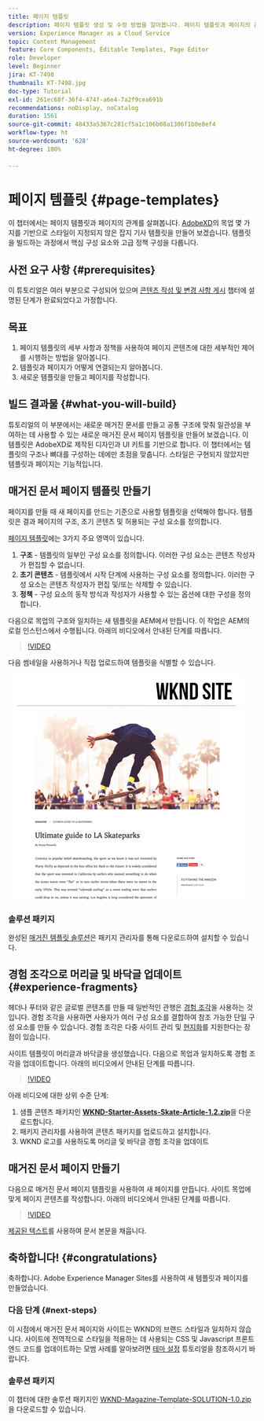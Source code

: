 ```yaml
---
title: 페이지 템플릿
description: 페이지 템플릿 생성 및 수정 방법을 알아봅니다. 페이지 템플릿과 페이지의 관계를 이해합니다. 콘텐츠에 대한 세부적인 거버넌스와 브랜드 일관성을 제공하도록 페이지 템플릿의 정책을 구성하는 방법을 알아봅니다.  Adobe XD의 목업을 기반으로 잘 구성된 매거진 문서 템플릿이 생성되었습니다.
version: Experience Manager as a Cloud Service
topic: Content Management
feature: Core Components, Editable Templates, Page Editor
role: Developer
level: Beginner
jira: KT-7498
thumbnail: KT-7498.jpg
doc-type: Tutorial
exl-id: 261ec68f-36f4-474f-a6e4-7a2f9cea691b
recommendations: noDisplay, noCatalog
duration: 1561
source-git-commit: 48433a5367c281cf5a1c106b08a1306f1b0e8ef4
workflow-type: ht
source-wordcount: '628'
ht-degree: 100%

---
```


# 페이지 템플릿 {#page-templates}

이 챕터에서는 페이지 템플릿과 페이지의 관계를 살펴봅니다. [AdobeXD](https://www.adobe.com/kr/products/xd.html)의 목업 몇 가지를 기반으로 스타일이 지정되지 않은 잡지 기사 템플릿을 만들어 보겠습니다. 템플릿을 빌드하는 과정에서 핵심 구성 요소와 고급 정책 구성을 다룹니다.

## 사전 요구 사항 {#prerequisites}

이 튜토리얼은 여러 부분으로 구성되어 있으며 [콘텐츠 작성 및 변경 사항 게시](./author-content-publish.md) 챕터에 설명된 단계가 완료되었다고 가정합니다.

## 목표

1. 페이지 템플릿의 세부 사항과 정책을 사용하여 페이지 콘텐츠에 대한 세부적인 제어를 시행하는 방법을 알아봅니다.
1. 템플릿과 페이지가 어떻게 연결되는지 알아봅니다.
1. 새로운 템플릿을 만들고 페이지를 작성합니다.

## 빌드 결과물 {#what-you-will-build}

튜토리얼의 이 부분에서는 새로운 매거진 문서를 만들고 공통 구조에 맞춰 일관성을 부여하는 데 사용할 수 있는 새로운 매거진 문서 페이지 템플릿을 만들어 보겠습니다. 이 템플릿은 AdobeXD로 제작된 디자인과 UI 키트를 기반으로 합니다. 이 챕터에서는 템플릿의 구조나 뼈대를 구성하는 데에만 초점을 맞춥니다. 스타일은 구현되지 않았지만 템플릿과 페이지는 기능적입니다.

## 매거진 문서 페이지 템플릿 만들기

페이지를 만들 때 새 페이지를 만드는 기준으로 사용할 템플릿을 선택해야 합니다. 템플릿은 결과 페이지의 구조, 초기 콘텐츠 및 허용되는 구성 요소를 정의합니다.

[페이지 템플릿](https://experienceleague.adobe.com/docs/experience-manager-cloud-service/sites/authoring/features/templates.html?lang=ko-kr)에는 3가지 주요 영역이 있습니다.

1. **구조** - 템플릿의 일부인 구성 요소를 정의합니다. 이러한 구성 요소는 콘텐츠 작성자가 편집할 수 없습니다.
1. **초기 콘텐츠** - 템플릿에서 시작 단계에 사용하는 구성 요소를 정의합니다. 이러한 구성 요소는 콘텐츠 작성자가 편집 및/또는 삭제할 수 있습니다.
1. **정책** - 구성 요소의 동작 방식과 작성자가 사용할 수 있는 옵션에 대한 구성을 정의합니다.

다음으로 목업의 구조와 일치하는 새 템플릿을 AEM에서 만듭니다. 이 작업은 AEM의 로컬 인스턴스에서 수행됩니다. 아래의 비디오에서 안내된 단계를 따릅니다.

>[!VIDEO](https://video.tv.adobe.com/v/3413001?quality=12&learn=on&captions=kor)

다음 썸네일을 사용하거나 직접 업로드하여 템플릿을 식별할 수 있습니다.

![문서 페이지 템플릿 썸네일](./assets/page-templates/article-page-template-thumbnail.png)


### 솔루션 패키지

완성된 [매거진 템플릿 솔루션](assets/page-templates/WKND-Magazine-Template-SOLUTION-1.1.zip)은 패키지 관리자를 통해 다운로드하여 설치할 수 있습니다.

## 경험 조각으로 머리글 및 바닥글 업데이트 {#experience-fragments}

헤더나 푸터와 같은 글로벌 콘텐츠를 만들 때 일반적인 관행은 [경험 조각](https://experienceleague.adobe.com/docs/experience-manager-learn/sites/experience-fragments/experience-fragments-feature-video-use.html?lang=ko)을 사용하는 것입니다. 경험 조각을 사용하면 사용자가 여러 구성 요소를 결합하여 참조 가능한 단일 구성 요소를 만들 수 있습니다. 경험 조각은 다중 사이트 관리 및 [현지화](https://experienceleague.adobe.com/docs/experience-manager-core-components/using/components/experience-fragment.html?lang=ko#localized-site-structure)를 지원한다는 장점이 있습니다.

사이트 템플릿이 머리글과 바닥글을 생성했습니다. 다음으로 목업과 일치하도록 경험 조각을 업데이트합니다. 아래의 비디오에서 안내된 단계를 따릅니다.

>[!VIDEO](https://video.tv.adobe.com/v/3447806?quality=12&learn=on&captions=kor)

아래 비디오에 대한 상위 수준 단계:

1. 샘플 콘텐츠 패키지인 **[WKND-Starter-Assets-Skate-Article-1.2.zip](assets/page-templates/WKND-Starter-Assets-Skate-Article-1.2.zip)**&#x200B;을 다운로드합니다.
1. 패키지 관리자를 사용하여 콘텐츠 패키지를 업로드하고 설치합니다.
1. WKND 로고를 사용하도록 머리글 및 바닥글 경험 조각을 업데이트

## 매거진 문서 페이지 만들기

다음으로 매거진 문서 페이지 템플릿을 사용하여 새 페이지를 만듭니다. 사이트 목업에 맞게 페이지 콘텐츠를 작성합니다. 아래의 비디오에서 안내된 단계를 따릅니다.

>[!VIDEO](https://video.tv.adobe.com/v/343315?quality=12&learn=on&captions=kor)

[제공된 텍스트](./assets/page-templates/la-skateparks-copy.txt)를 사용하여 문서 본문을 채웁니다.

## 축하합니다! {#congratulations}

축하합니다. Adobe Experience Manager Sites를 사용하여 새 템플릿과 페이지를 만들었습니다.

### 다음 단계 {#next-steps}

이 시점에서 매거진 문서 페이지와 사이트는 WKND의 브랜드 스타일과 일치하지 않습니다. 사이트에 전역적으로 스타일을 적용하는 데 사용되는 CSS 및 Javascript 프론트엔드 코드를 업데이트하는 모범 사례를 알아보려면 [테마 설정](theming.md) 튜토리얼을 참조하시기 바랍니다.

### 솔루션 패키지

이 챕터에 대한 솔루션 패키지인 [WKND-Magazine-Template-SOLUTION-1.0.zip](assets/page-templates/WKND-Magazine-Template-SOLUTION-1.0.zip)을 다운로드할 수 있습니다.
